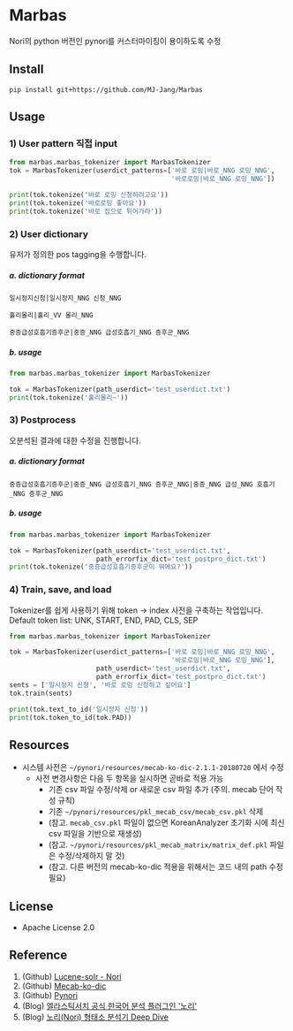 # Marbas

Nori의 python 버전인 pynori를 커스터마이징이 용이하도록 수정


## Install

```
pip install git+https://github.com/MJ-Jang/Marbas
```

## Usage
### 1) User pattern 직접 input
```python
from marbas.marbas_tokenizer import MarbasTokenizer
tok = MarbasTokenizer(userdict_patterns=['바로 로밍|바로_NNG 로밍_NNG',
                                         '바로로밍|바로_NNG 로밍_NNG'])

print(tok.tokenize('바로 로밍 신청하려고요'))
print(tok.tokenize('바로로밍 좋아요'))
print(tok.tokenize('바로 집으로 튀어가라'))
```

### 2) User dictionary
유저가 정의한 pos tagging을 수행합니다.
##### a. dictionary format
```text
일시정지신청|일시정지_NNG 신청_NNG

홀리몰리|홀리_VV 몰리_NNG

중증급성호흡기증후군|중증_NNG 급성호흡기_NNG 증후군_NNG
```
##### b. usage
```python
from marbas.marbas_tokenizer import MarbasTokenizer

tok = MarbasTokenizer(path_userdict='test_userdict.txt')
print(tok.tokenize('홀리몰리~'))
```

### 3) Postprocess
오분석된 결과에 대한 수정을 진행합니다.
##### a. dictionary format
```text
중증급성호흡기증후군|중증_NNG 급성호흡기_NNG 증후군_NNG|중증_NNG 급성_NNG 호흡기_NNG 증후군_NNG
```
##### b. usage
```python
from marbas.marbas_tokenizer import MarbasTokenizer

tok = MarbasTokenizer(path_userdict='test_userdict.txt',
                      path_errorfix_dict='test_postpro_dict.txt')
print(tok.tokenize('중증급성호흡기증후군이 뭐에요?'))
```

### 4) Train, save, and load
Tokenizer를 쉽게 사용하기 위해 token -> index 사전을 구축하는 작업입니다. 
Default token list: UNK, START, END, PAD, CLS, SEP
```python
from marbas.marbas_tokenizer import MarbasTokenizer

tok = MarbasTokenizer(userdict_patterns=['바로 로밍|바로_NNG 로밍_NNG',
                                         '바로로밍|바로_NNG 로밍_NNG'],
                      path_userdict='test_userdict.txt',
                      path_errorfix_dict='test_postpro_dict.txt')
sents = ['일시정지 신청', '바로 로밍 신청하고 싶어요']
tok.train(sents)

print(tok.text_to_id('일시정지 신청'))
print(tok.token_to_id(tok.PAD))
```


## Resources
* 시스템 사전은 `~/pynori/resources/mecab-ko-dic-2.1.1-20180720` 에서 수정
   * 사전 변경사항은 다음 두 항목을 실시하면 곧바로 적용 가능
      * 기존 csv 파일 수정/삭제 or 새로운 csv 파일 추가 (주의. mecab 단어 작성 규칙)
      * 기존 `~/pynori/resources/pkl_mecab_csv/mecab_csv.pkl` 삭제
      * (참고. `mecab_csv.pkl` 파일이 없으면 KoreanAnalyzer 초기화 시에 최신 csv 파일을 기반으로 재생성)
      * (참고. `~/pynori/resources/pkl_mecab_matrix/matrix_def.pkl` 파일은 수정/삭제하지 말 것)
      * (참고. 다른 버전의 mecab-ko-dic 적용을 위해서는 코드 내의 path 수정 필요)

## License

* Apache License 2.0

## Reference
1. (Github) [Lucene-solr - Nori](https://github.com/apache/lucene-solr/tree/master/lucene/analysis/nori)
2. (Github) [Mecab-ko-dic](https://bitbucket.org/eunjeon/mecab-ko-dic/src/master/)
3. (Github) [Pynori](https://github.com/gritmind/python-nori)
3. (Blog) [엘라스틱서치 공식 한국어 분석 플러그인 '노리'](https://www.elastic.co/kr/blog/nori-the-official-elasticsearch-plugin-for-korean-language-analysis)
4. (Blog) [노리(Nori) 형태소 분석기 Deep Dive](https://gritmind.github.io/2019/05/nori-deep-dive.html)

